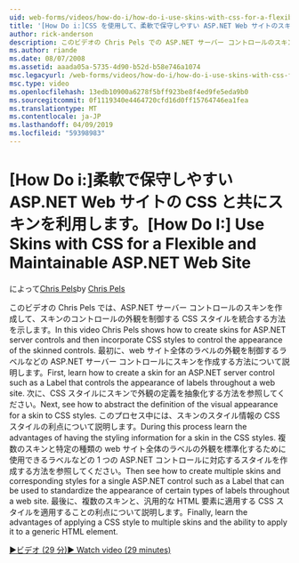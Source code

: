 ```yaml
---
uid: web-forms/videos/how-do-i/how-do-i-use-skins-with-css-for-a-flexible-and-maintainable-aspnet-web-site
title: '[How Do i:]CSS を使用して、柔軟で保守しやすい ASP.NET Web サイトのスキンを使用して |Microsoft Docs'
author: rick-anderson
description: このビデオの Chris Pels での ASP.NET サーバー コントロールのスキンを作成して、スキン contr. の外観を制御する CSS スタイルを組み込む方法を示しています.
ms.author: riande
ms.date: 08/07/2008
ms.assetid: aaada05a-5735-4d90-b52d-b58e746a1074
msc.legacyurl: /web-forms/videos/how-do-i/how-do-i-use-skins-with-css-for-a-flexible-and-maintainable-aspnet-web-site
msc.type: video
ms.openlocfilehash: 13edb10900a6278f5bff923be8f4ed9fe5eda9b0
ms.sourcegitcommit: 0f1119340e4464720cfd16d0ff15764746ea1fea
ms.translationtype: MT
ms.contentlocale: ja-JP
ms.lasthandoff: 04/09/2019
ms.locfileid: "59398983"
---
```

# <a name="how-do-i-use-skins-with-css-for-a-flexible-and-maintainable-aspnet-web-site"></a><span data-ttu-id="c0b4c-103">[How Do i:]柔軟で保守しやすい ASP.NET Web サイトの CSS と共にスキンを利用します。</span><span class="sxs-lookup"><span data-stu-id="c0b4c-103">[How Do I:] Use Skins with CSS for a Flexible and Maintainable ASP.NET Web Site</span></span>

<span data-ttu-id="c0b4c-104">によって[Chris Pels](https://twitter.com/chrispels)</span><span class="sxs-lookup"><span data-stu-id="c0b4c-104">by [Chris Pels](https://twitter.com/chrispels)</span></span>

<span data-ttu-id="c0b4c-105">このビデオの Chris Pels では、ASP.NET サーバー コントロールのスキンを作成して、スキンのコントロールの外観を制御する CSS スタイルを統合する方法を示します。</span><span class="sxs-lookup"><span data-stu-id="c0b4c-105">In this video Chris Pels shows how to create skins for ASP.NET server controls and then incorporate CSS styles to control the appearance of the skinned controls.</span></span> <span data-ttu-id="c0b4c-106">最初に、web サイト全体のラベルの外観を制御するラベルなどの ASP.NET サーバー コントロールにスキンを作成する方法について説明します。</span><span class="sxs-lookup"><span data-stu-id="c0b4c-106">First, learn how to create a skin for an ASP.NET server control such as a Label that controls the appearance of labels throughout a web site.</span></span> <span data-ttu-id="c0b4c-107">次に、CSS スタイルにスキンで外観の定義を抽象化する方法を参照してください。</span><span class="sxs-lookup"><span data-stu-id="c0b4c-107">Next, see how to abstract the definition of the visual appearance for a skin to CSS styles.</span></span> <span data-ttu-id="c0b4c-108">このプロセス中には、スキンのスタイル情報の CSS スタイルの利点について説明します。</span><span class="sxs-lookup"><span data-stu-id="c0b4c-108">During this process learn the advantages of having the styling information for a skin in the CSS styles.</span></span> <span data-ttu-id="c0b4c-109">複数のスキンと特定の種類の web サイト全体のラベルの外観を標準化するために使用できるラベルなどの 1 つの ASP.NET コントロールに対応するスタイルを作成する方法を参照してください。</span><span class="sxs-lookup"><span data-stu-id="c0b4c-109">Then see how to create multiple skins and corresponding styles for a single ASP.NET control such as a Label that can be used to standardize the appearance of certain types of labels throughout a web site.</span></span> <span data-ttu-id="c0b4c-110">最後に、複数のスキンと、汎用的な HTML 要素に適用する CSS スタイルを適用することの利点について説明します。</span><span class="sxs-lookup"><span data-stu-id="c0b4c-110">Finally, learn the advantages of applying a CSS style to multiple skins and the ability to apply it to a generic HTML element.</span></span>

[<span data-ttu-id="c0b4c-111">&#9654;ビデオ (29 分)</span><span class="sxs-lookup"><span data-stu-id="c0b4c-111">&#9654; Watch video (29 minutes)</span></span>](https://channel9.msdn.com/Blogs/ASP-NET-Site-Videos/how-do-i-use-skins-with-css-for-a-flexible-and-maintainable-aspnet-web-site)
